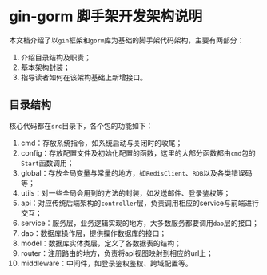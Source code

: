 # gin-gorm 脚手架开发架构说明

本文档介绍了以`gin`框架和`gorm`库为基础的脚手架代码架构，主要有两部分：

1. 介绍目录结构及职责；
2. 基本架构封装；
3. 指导读者如何在该架构基础上新增接口。

## 目录结构

核心代码都在`src`目录下，各个包的功能如下：

1. cmd：存放系统指令，如系统启动与关闭时的收尾；
2. config：存放配置文件及初始化配置的函数，这里的大部分函数都由`cmd`包的`Start`函数调用；
3. global：存放全局变量与常量的地方，如`RedisClient`、`RDB`以及各类错误码等；
4. utils：对一些全局会用到的方法的封装，如发送邮件、登录鉴权等；
5. api：对应传统后端架构的`controller`层，负责调用相应的service与前端进行交互；
6. service：服务层，业务逻辑实现的地方，大多数服务都要调用`dao`层的接口；
7. dao：数据库操作层，提供操作数据库的接口；
8. model：数据库实体类层，定义了各数据表的结构；
9. router：注册路由的地方，负责将api视图映射到相应的url上；
10. middleware：中间件，如登录鉴权鉴权、跨域配置等。

